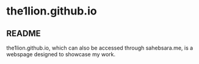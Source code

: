 # the1lion.github.io

README
------

the1lion.github.io, which can also be accessed through sahebsara.me, is a webspage designed to showcase my work. 


